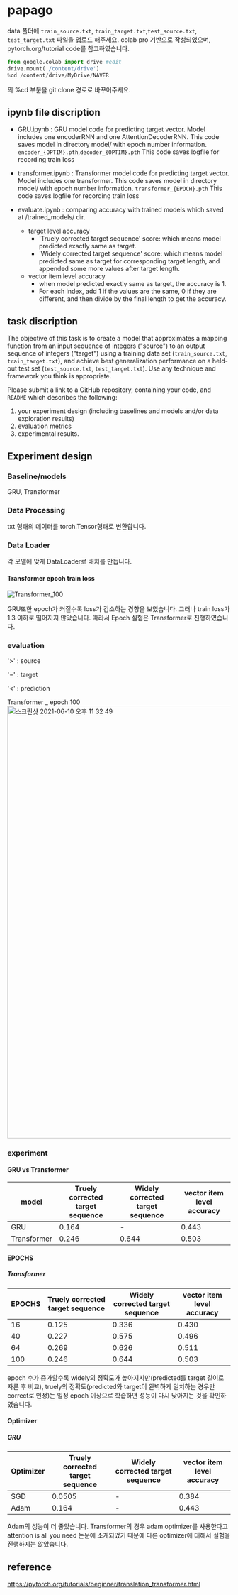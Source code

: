 # papago
data 폴더에 `train_source.txt`, `train_target.txt`,`test_source.txt`, `test_target.txt` 파일을 업로드 해주세요.
colab pro 기반으로 작성되었으며, pytorch.org/tutorial code를 참고하였습니다. 
```python
from google.colab import drive #edit
drive.mount('/content/drive')
%cd /content/drive/MyDrive/NAVER 
```
의 %cd 부분을 git clone 경로로 바꾸어주세요.


## ipynb file discription
+ GRU.ipynb : GRU model code for predicting target vector. Model includes one encoderRNN and one AttentionDecoderRNN.
    This code saves model in directory model/ with epoch number information. `encoder_{OPTIM}.pth`,`decoder_{OPTIM}.pth`
    This code saves logfile for recording train loss

+ transformer.ipynb : Transformer model code for predicting target vector. Model includes one transformer.
    This code saves model in directory model/ with epoch number information. `transformer_{EPOCH}.pth`
    This code saves logfile for recording train loss

+ evaluate.ipynb : comparing accuracy with trained models which saved at /trained_models/ dir. 
  + target level accuracy
    + 'Truely corrected target sequence' score: which means model predicted exactly same as target.
    + 'Widely corrected target sequence' score: which means model predicted same as target for corresponding target length, and appended some more values after target length.
  + vector item level accuracy
    + when model predicted exactly same as target, the accuracy is 1.
    + For each index, add 1 if the values are the same, 0 if they are different, and then divide by the final length to get the accuracy.


## task discription

The objective of this task is to create a model that approximates a mapping function from an input sequence of integers ("source") to an output sequence of integers ("target") using a training data set (`train_source.txt`, `train_target.txt`), and achieve best generalization performance on a held-out test set (`test_source.txt`, `test_target.txt`). Use any technique and framework you think is appropriate. 

Please submit a link to a GitHub repository, containing your code, and `README` which describes the following:

1. your experiment design (including baselines and models and/or data exploration results)
2. evaluation metrics
3. experimental results.

## Experiment design

### Baseline/models

GRU, Transformer

### Data Processing

txt 형태의 데이터를 torch.Tensor형태로 변환합니다. 

### Data Loader 

각 모델에 맞게 DataLoader로 배치를 만듭니다. 



#### Transformer epoch train loss
![Transformer_100](https://user-images.githubusercontent.com/69630288/121541176-05ddb400-ca42-11eb-94e7-8a6fae2e5321.png)


GRU또한 epoch가 커질수록 loss가 감소하는 경향을 보였습니다. 그러나 train loss가 1.3 이하로 떨어지지 않았습니다. 따라서 Epoch 실험은 Transformer로 진행하였습니다.
### evaluation
'>' : source

'=' : target

'<' : prediction


Transformer _ epoch 100
<img width="975" alt="스크린샷 2021-06-10 오후 11 32 49" src="https://user-images.githubusercontent.com/69630288/121543856-37577f00-ca44-11eb-8361-3399a9fdeb18.png">


### experiment

#### GRU vs Transformer
|model|Truely corrected target sequence|Widely corrected target sequence|vector item level accuracy|
|------|---|---|---|
|GRU|0.164|-|0.443|
|Transformer|0.246|0.644|0.503|

#### EPOCHS
##### Transformer
|EPOCHS|Truely corrected target sequence|Widely corrected target sequence|vector item level accuracy|
|------|---|---|---|
|16|0.125|0.336|0.430|
|40|0.227|0.575|0.496|
|64|0.269|0.626|0.511|
|100|0.246|0.644|0.503|

epoch 수가 증가할수록 widely의 정확도가 높아지지만(predicted를 target 길이로 자른 후 비교), truely의 정확도(predicted와 target이 완벽하게 일치하는 경우만 correct로 인정)는 일정 epoch 이상으로 학습하면 성능이 다시 낮아지는 것을 확인하였습니다. 

#### Optimizer 
##### GRU
|Optimizer|Truely corrected target sequence|Widely corrected target sequence|vector item level accuracy|
|------|---|---|---|
|SGD|0.0505|-|0.384|
|Adam|0.164|-|0.443|


Adam의 성능이 더 좋았습니다. Transformer의 경우 adam optimizer를 사용한다고 attention is all you need 논문에 소개되었기 때문에 다른 optimizer에 대해서 실험을 진행하지는 않았습니다. 

## reference
https://pytorch.org/tutorials/beginner/translation_transformer.html
